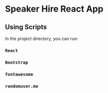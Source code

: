# Speaker Hire React App


## Using Scripts

In the project directory, you can run:

### `React`
### `Bootstrap`
### `fontawesome`
### `randomuser.me`

